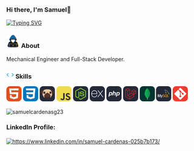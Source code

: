 ### Hi there, I'm Samuel👋

<a href="https://git.io/typing-svg"><img src="https://readme-typing-svg.demolab.com?font=cascadia+code&weight=200&size=19&pause=1000&color=000000&random=false&width=435&lines=Mechanical+Engineer+%26+Software+Engineer" alt="Typing SVG" /></a>

### <img src="./assets/hacker.gif" width="35" alt="About" /> **About**
<p>Mechanical Engineer and Full-Stack Developer.</p>

### <img src="./assets/code-element.gif" width="20" alt="Skills" />  **Skills**
<!--<h3 align="left">Skills:</h3>-->
<p align="left"> 
  <a href="https://www.w3.org/html/" target="_blank" rel="noreferrer"> <img src="https://github.com/tandpfun/skill-icons/blob/main/icons/HTML.svg" alt="html5" width="40" height="40"/></a> 
  <a href="https://www.w3schools.com/css/" target="_blank" rel="noreferrer"> <img src="https://github.com/tandpfun/skill-icons/blob/main/icons/CSS.svg" alt="css3" width="40" height="40"/></a>
  <a href="https://pugjs.org/api/getting-started.html" target="_blank" rel="noreferrer"> <img src="https://github.com/tandpfun/skill-icons/blob/main/icons/Pug-Dark.svg" alt="pug" width="40" height="40"/></a>
  <a href="https://developer.mozilla.org/en-US/docs/Web/JavaScript" target="_blank" rel="noreferrer"> <img src="https://github.com/tandpfun/skill-icons/blob/main/icons/JavaScript.svg" alt="javascript" width="40" height="40"/></a> 
  <a href="https://nodejs.org" target="_blank" rel="noreferrer"> <img src="https://github.com/tandpfun/skill-icons/blob/main/icons/NodeJS-Dark.svg" alt="nodejs" width="40" height="40"/></a> 
  <a href="https://expressjs.com" target="_blank" rel="noreferrer"> <img src="https://github.com/tandpfun/skill-icons/blob/main/icons/ExpressJS-Dark.svg" alt="express" width="40" height="40"/></a>
  <a href="https://www.php.net" target="_blank" rel="noreferrer"> <img src="https://github.com/tandpfun/skill-icons/blob/main/icons/PHP-Dark.svg" alt="php" width="40" height="40"/></a> 
  <a href="https://laravel.com/" target="_blank" rel="noreferrer"> <img src="https://github.com/tandpfun/skill-icons/blob/main/icons/Laravel-Dark.svg" alt="laravel" width="40" height="40"/></a> 
  <a href="https://www.mongodb.com/" target="_blank" rel="noreferrer"> <img src="https://github.com/tandpfun/skill-icons/blob/main/icons/MongoDB.svg" alt="mongodb" width="40" height="40"/></a>
  <a href="https://www.mysql.com/" target="_blank" rel="noreferrer"> <img src="https://github.com/tandpfun/skill-icons/blob/main/icons/MySQL-Dark.svg" alt="mysql" width="40" height="40"/></a>
  <a href="https://git-scm.com/" target="_blank" rel="noreferrer"> <img src="https://github.com/tandpfun/skill-icons/blob/main/icons/Git.svg" alt="git" width="40" height="40"/></a>
</p>

<!--<p><img align="center" src="https://github-readme-stats.vercel.app/api/top-langs?username=samuelcardenasg23&show_icons=true&locale=en&layout=compact" alt="samuelcardenasg23" /></p>-->

<p><img align="center" src="https://github-readme-stats.vercel.app/api/top-langs?username=samuelcardenasg23&theme=tokyonight&show_icons=true&locale=en&layout=compact" alt="samuelcardenasg23" /></p>

<h3 align="left">LinkedIn Profile:</h3>
<p align="left">
<a href="https://www.linkedin.com/in/samuel-cardenas-025b7b173/" target="blank"><img align="center" src="https://raw.githubusercontent.com/rahuldkjain/github-profile-readme-generator/master/src/images/icons/Social/linked-in-alt.svg" alt="https://www.linkedin.com/in/samuel-cardenas-025b7b173/" height="30" width="40" /></a>
</p>
